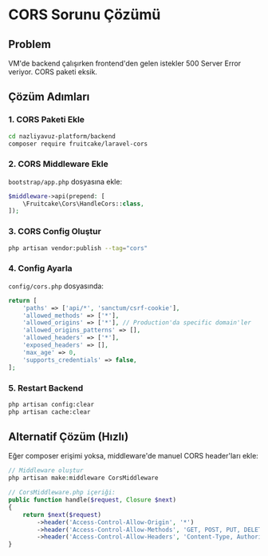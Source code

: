 # CORS Sorunu Çözümü

## Problem
VM'de backend çalışırken frontend'den gelen istekler 500 Server Error veriyor. CORS paketi eksik.

## Çözüm Adımları

### 1. CORS Paketi Ekle
```bash
cd nazliyavuz-platform/backend
composer require fruitcake/laravel-cors
```

### 2. CORS Middleware Ekle
`bootstrap/app.php` dosyasına ekle:
```php
$middleware->api(prepend: [
    \Fruitcake\Cors\HandleCors::class,
]);
```

### 3. CORS Config Oluştur
```bash
php artisan vendor:publish --tag="cors"
```

### 4. Config Ayarla
`config/cors.php` dosyasında:
```php
return [
    'paths' => ['api/*', 'sanctum/csrf-cookie'],
    'allowed_methods' => ['*'],
    'allowed_origins' => ['*'], // Production'da specific domain'ler
    'allowed_origins_patterns' => [],
    'allowed_headers' => ['*'],
    'exposed_headers' => [],
    'max_age' => 0,
    'supports_credentials' => false,
];
```

### 5. Restart Backend
```bash
php artisan config:clear
php artisan cache:clear
```

## Alternatif Çözüm (Hızlı)
Eğer composer erişimi yoksa, middleware'de manuel CORS header'ları ekle:

```php
// Middleware oluştur
php artisan make:middleware CorsMiddleware

// CorsMiddleware.php içeriği:
public function handle($request, Closure $next)
{
    return $next($request)
        ->header('Access-Control-Allow-Origin', '*')
        ->header('Access-Control-Allow-Methods', 'GET, POST, PUT, DELETE, OPTIONS')
        ->header('Access-Control-Allow-Headers', 'Content-Type, Authorization, X-Requested-With');
}
```
